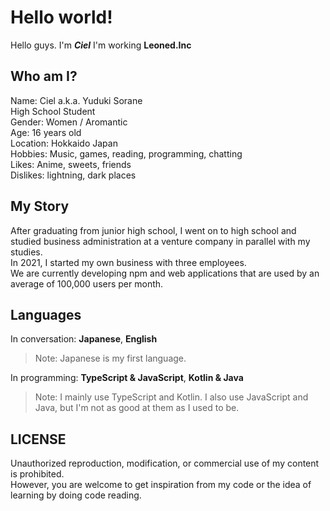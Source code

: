 # Hello world!
Hello guys. I'm ***Ciel***
I'm working **Leoned.Inc**

## Who am I?
Name: Ciel a.k.a. Yuduki Sorane  
High School Student  
Gender: Women / Aromantic  
Age: 16 years old  
Location: Hokkaido Japan  
Hobbies: Music, games, reading, programming, chatting  
Likes: Anime, sweets, friends  
Dislikes: lightning, dark places  

## My Story

After graduating from junior high school, I went on to high school and studied business administration at a venture company in parallel with my studies.  
In 2021, I started my own business with three employees.  
We are currently developing npm and web applications that are used by an average of 100,000 users per month.  

## Languages
In conversation: **Japanese**, **English**
> Note: Japanese is my first language.

In programming: **TypeScript & JavaScript**, **Kotlin & Java**
> Note: I mainly use TypeScript and Kotlin. I also use JavaScript and Java, but I'm not as good at them as I used to be.

## LICENSE
Unauthorized reproduction, modification, or commercial use of my content is prohibited.  
However, you are welcome to get inspiration from my code or the idea of learning by doing code reading.

